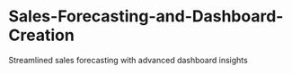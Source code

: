 # Sales-Forecasting-and-Dashboard-Creation
Streamlined sales forecasting with advanced dashboard insights
